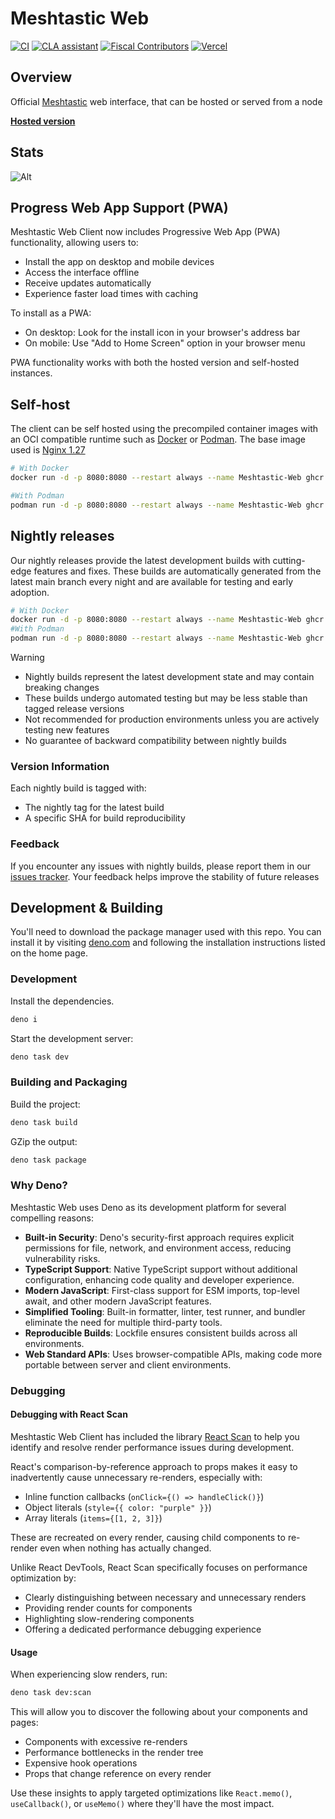# Meshtastic Web

<!--Project specific badges here-->

[![CI](https://img.shields.io/github/actions/workflow/status/meshtastic/web/ci.yml?branch=master&label=actions&logo=github&color=yellow)](https://github.com/meshtastic/web/actions/workflows/ci.yml)
[![CLA assistant](https://cla-assistant.io/readme/badge/meshtastic/web)](https://cla-assistant.io/meshtastic/web)
[![Fiscal Contributors](https://opencollective.com/meshtastic/tiers/badge.svg?label=Fiscal%20Contributors&color=deeppink)](https://opencollective.com/meshtastic/)
[![Vercel](https://img.shields.io/static/v1?label=Powered%20by&message=Vercel&style=flat&logo=vercel&color=000000)](https://vercel.com?utm_source=meshtastic&utm_campaign=oss)

## Overview

Official [Meshtastic](https://meshtastic.org) web interface, that can be hosted
or served from a node

**[Hosted version](https://client.meshtastic.org)**

## Stats

![Alt](https://repobeats.axiom.co/api/embed/e5b062db986cb005d83e81724c00cb2b9cce8e4c.svg "Repobeats analytics image")

## Progress Web App Support (PWA)

Meshtastic Web Client now includes Progressive Web App (PWA) functionality,
allowing users to:

- Install the app on desktop and mobile devices
- Access the interface offline
- Receive updates automatically
- Experience faster load times with caching

To install as a PWA:

- On desktop: Look for the install icon in your browser's address bar
- On mobile: Use "Add to Home Screen" option in your browser menu

PWA functionality works with both the hosted version and self-hosted instances.

## Self-host

The client can be self hosted using the precompiled container images with an OCI
compatible runtime such as [Docker](https://www.docker.com/) or
[Podman](https://podman.io/). The base image used is
[Nginx 1.27](https://hub.docker.com/_/nginx)

```bash
# With Docker
docker run -d -p 8080:8080 --restart always --name Meshtastic-Web ghcr.io/meshtastic/web

#With Podman
podman run -d -p 8080:8080 --restart always --name Meshtastic-Web ghcr.io/meshtastic/web
```

## Nightly releases

Our nightly releases provide the latest development builds with cutting-edge
features and fixes. These builds are automatically generated from the latest
main branch every night and are available for testing and early adoption.

```bash
# With Docker
docker run -d -p 8080:8080 --restart always --name Meshtastic-Web ghcr.io/meshtastic/web:nightly
#With Podman
podman run -d -p 8080:8080 --restart always --name Meshtastic-Web ghcr.io/meshtastic/web:nightly
```

> [!WARNING]
>
> - Nightly builds represent the latest development state and may contain
>   breaking changes
> - These builds undergo automated testing but may be less stable than tagged
>   release versions
> - Not recommended for production environments unless you are actively testing
>   new features
> - No guarantee of backward compatibility between nightly builds

### Version Information

Each nightly build is tagged with:

- The nightly tag for the latest build
- A specific SHA for build reproducibility

### Feedback

If you encounter any issues with nightly builds, please report them in our
[issues tracker](https://github.com/meshtastic/web/issues). Your feedback helps
improve the stability of future releases

## Development & Building

You'll need to download the package manager used with this repo. You can install
it by visiting [deno.com](https://deno.com/) and following the installation
instructions listed on the home page.

### Development

Install the dependencies.

```bash
deno i
```

Start the development server:

```bash
deno task dev
```

### Building and Packaging

Build the project:

```bash
deno task build
```

GZip the output:

```bash
deno task package
```

### Why Deno?

Meshtastic Web uses Deno as its development platform for several compelling
reasons:

- **Built-in Security**: Deno's security-first approach requires explicit
  permissions for file, network, and environment access, reducing vulnerability
  risks.
- **TypeScript Support**: Native TypeScript support without additional
  configuration, enhancing code quality and developer experience.
- **Modern JavaScript**: First-class support for ESM imports, top-level await,
  and other modern JavaScript features.
- **Simplified Tooling**: Built-in formatter, linter, test runner, and bundler
  eliminate the need for multiple third-party tools.
- **Reproducible Builds**: Lockfile ensures consistent builds across all
  environments.
- **Web Standard APIs**: Uses browser-compatible APIs, making code more portable
  between server and client environments.

### Debugging

#### Debugging with React Scan

Meshtastic Web Client has included the library
[React Scan](https://github.com/aidenybai/react-scan) to help you identify and
resolve render performance issues during development.

React's comparison-by-reference approach to props makes it easy to inadvertently
cause unnecessary re-renders, especially with:

- Inline function callbacks (`onClick={() => handleClick()}`)
- Object literals (`style={{ color: "purple" }}`)
- Array literals (`items={[1, 2, 3]}`)

These are recreated on every render, causing child components to re-render even
when nothing has actually changed.

Unlike React DevTools, React Scan specifically focuses on performance
optimization by:

- Clearly distinguishing between necessary and unnecessary renders
- Providing render counts for components
- Highlighting slow-rendering components
- Offering a dedicated performance debugging experience

#### Usage

When experiencing slow renders, run:

```bash
deno task dev:scan
```

This will allow you to discover the following about your components and pages:

- Components with excessive re-renders
- Performance bottlenecks in the render tree
- Expensive hook operations
- Props that change reference on every render

Use these insights to apply targeted optimizations like `React.memo()`,
`useCallback()`, or `useMemo()` where they'll have the most impact.

